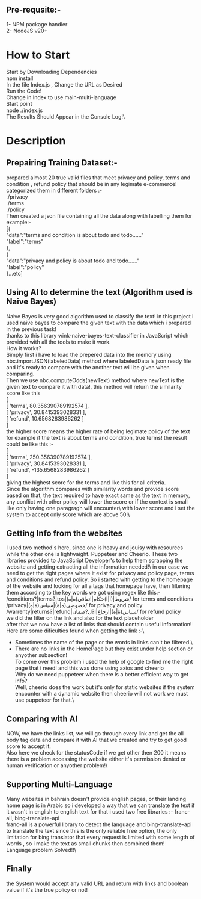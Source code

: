 ## Pre-requsite:-

1- NPM package handler\
2- NodeJS v20+

# How to Start

Start by Downloading Dependencies\
npm install\
In the file Index.js , Change the URL as Desired\
Run the Code!\
Change in Index to use main-multi-language\
Start point\
node ./index.js\
The Results Should Appear in the Console Log!\

# Description

## Prepairing Training Dataset:-

prepared almost 20 true valid files that meet privacy and policy, terms and condition , refund policy that should be in any legimate e-commerce!\
categorized them in different folders :-\
./privacy\
./terms\
./policy\
Then created a json file containing all the data along with labelling them for example:-\
[{\
"data":"terms and condition is about todo and todo......"\
"label":"terms"\
},\
{\
"data":"privacy and policy is about todo and todo......"\
"label":"policy"\
}...etc]

## Using AI to determine the text (Algorithm used is Naive Bayes)

Naive Bayes is very good algorithm used to classify the text! in this project i used naive bayes to compare the given text with the data which i prepared in the previous task!\
thanks to this library wink-naive-bayes-text-classifier in JavaScript which provided with all the tools to make it work.\
How it works?\
Simply first i have to load the prepered data into the memory using nbc.importJSON(labeledData) method where labeledData is json ready file and it's ready to compare with the another text will be given when comparing.\
Then we use nbc.computeOdds(newText) method where newText is the given text to compare it with data!, this method will return the similarity score like this\
[\
[ 'terms', 80.356390789192574 ],\
[ 'privacy', 30.8415393028331 ],\
[ 'refund', 10.6568283986262 ]\
]\
the higher score means the higher rate of being legimate policy of the text for example if the text is about terms and condition, true terms! the result could be like this :-\
[\
[ 'terms', 250.356390789192574 ],\
[ 'privacy', 30.8415393028331 ],\
[ 'refund', -135.6568283986262 ]\
]\
giving the highest score for the terms and like this for all criteria.\
Since the algorithm compares with similarity words and provide score based on that, the text required to have exact same as the text in memory, any conflict with other policy will lower the score or if the context is small like only having one paragragh will encounter\ with lower score and i set the system to accept only score which are above 50!\

## Getting Info from the websites

I used two method's here, since one is heavy and jouisy with resources while the other one is lightwaight. Puppeteer and Cheerio. These two libraries provided to JavaScript Developer's to help them scrapping the website and getting extracting all the information needed!\ in our case we need to get the right pages where it exist for privacy and policy page, terms and conditions and refund policy. So i started with getting to the homepage of the website and looking for all a tags that homepage have, then filtering them according to the key words we got using regex like this:-\
/conditions?|terms?|tos|شروط|(أ|ا)حكام|اتفاقي(ة|ه)/ for terms and conditions\
/privacy|خصوصي(ه|ة)|سياس(ة|ه)/ for privacy and policy\
/warrenty|returns?|refund|سياس(ة|ه)|ارجاع|ا?ل?ضمان/ for refund policy\
we did the filter on the link and also for the text placeholder\
after that we now have a list of links that should contain useful information!\
Here are some dificulties found when getting the link :-\
- Sometimes the name of the page or the words in links can't be filtered.\
- There are no links in the HomePage but they exist under help section or anyother subsection!\
  To come over this problem i used the help of google to find me the right page that i need! and this was done using axios and cheerio\
  Why do we need puppeteer when there is a better efficient way to get info?\
  Well, cheerio does the work but it's only for static websites if the system encounter with a dynamic website then cheerio will not work we must use puppeteer for that.\

## Comparing with AI

NOW, we have the links list, we will go through every link and get the all body tag data and compare it with AI that we created and try to get good score to accept it.\
Also here we check for the statusCode if we get other then 200 it means there is a problem accessing the website either it's permission denied or human verification or anyother problem!\
## Supporting Multi-Language
Many websites in bahrain doesn't provide english pages, or their landing home page is in Arabic so i developed a way that we can translate the text if it wasn't in english to english text for that i used two free libraries :- franc-all, bing-translate-api\
franc-all is a powerful library to detect the language and bing-translate-api to translate the text since this is the only reliable free option, the only limitation for bing translator that every request is limited with some length of words , so i make the text as small chunks then combined them!\
Language problem Solved!!\
## Finally
the System would accept any valid URL and return with links and boolean value if it's the true policy or not!
